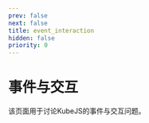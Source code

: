 ```yaml
---
prev: false
next: false
title: event_interaction
hidden: false
priority: 0
---
```


# 事件与交互

该页面用于讨论KubeJS的事件与交互问题。 
